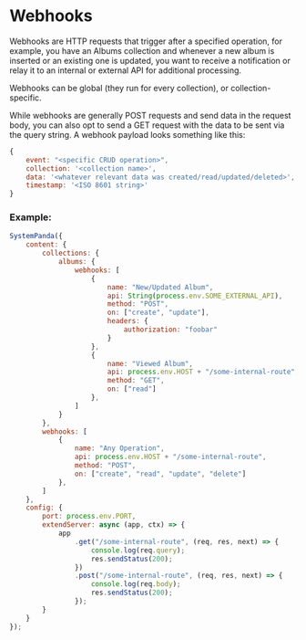 # **Webhooks**
Webhooks are HTTP requests that trigger after a specified operation, for example, you have an Albums collection and whenever a new album is inserted or an existing one is updated, you want to receive a notification or relay it to an internal or external API for additional processing.

Webhooks can be global (they run for every collection), or collection-specific.

While webhooks are generally POST requests and send data in the request body, you can also opt to send a GET request with the data to be sent via the query string. A webhook payload looks something like this:

```js
{
	event: "<specific CRUD operation>",
	collection: '<collection name>',
	data: '<whatever relevant data was created/read/updated/deleted>',
	timestamp: '<ISO 8601 string>'
}
```

### **Example:**

```js
SystemPanda({
	content: {
		collections: {
			albums: {
				webhooks: [
					{
						name: "New/Updated Album",
						api: String(process.env.SOME_EXTERNAL_API),
						method: "POST",
						on: ["create", "update"],
						headers: {
							authorization: "foobar"
						}
					},
					{
						name: "Viewed Album",
						api: process.env.HOST + "/some-internal-route",
						method: "GET",
						on: ["read"]
					},
				]
			}
		},
		webhooks: [
			{
				name: "Any Operation",
				api: process.env.HOST + "/some-internal-route",
				method: "POST",
				on: ["create", "read", "update", "delete"]
			},
		]
	},
	config: {
		port: process.env.PORT,
		extendServer: async (app, ctx) => {
			app
				.get("/some-internal-route", (req, res, next) => {
					console.log(req.query);
					res.sendStatus(200);
				})
				.post("/some-internal-route", (req, res, next) => {
					console.log(req.body);
					res.sendStatus(200);
				});
		}
	}
});
```
